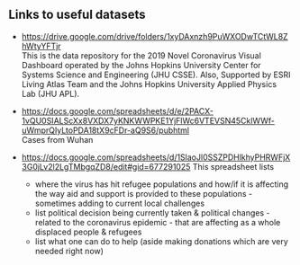 ## Links to useful datasets


- https://drive.google.com/drive/folders/1xyDAxnzh9PuWXODwTCtWL8ZhWtyYFTjr \
This is the data repository for the 2019 Novel Coronavirus Visual Dashboard operated by the Johns Hopkins University Center for Systems Science and Engineering (JHU CSSE). Also, Supported by ESRI Living Atlas Team and the Johns Hopkins University Applied Physics Lab (JHU APL).


- https://docs.google.com/spreadsheets/d/e/2PACX-1vQU0SIALScXx8VXDX7yKNKWWPKE1YjFlWc6VTEVSN45CklWWf-uWmprQIyLtoPDA18tX9cFDr-aQ9S6/pubhtml \
Cases from Wuhan


- https://docs.google.com/spreadsheets/d/1SlaoJl0SSZPDHlkhyPHRWFjX3G0jLv2l2LgTMbgqZD8/edit#gid=677291025
This spreadsheet lists
  - where the virus has hit refugee populations and how/if it is affecting the way aid and support is provided to these populations - sometimes adding to current local challenges
  - list political decision being currently taken & political changes - related to the coronavirus epidemic - that are affecting as a whole displaced people & refugees 
  - list what one can do to help (aside making donations which are very needed right now) 
